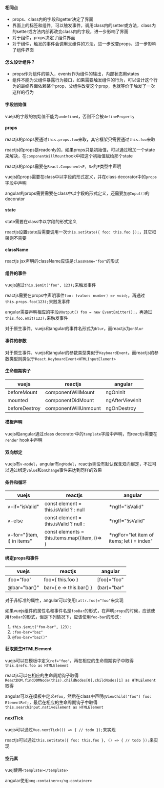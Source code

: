 #### 相同点

+ props、class内的字段和getter决定了界面
+ 界面上的标签和组件，可以触发事件，调用class内的setter或方法，class内的setter或方法内部再改变class内的字段，进一步影响了界面
+ 对于组件，props决定了组件界面
+ 对于组件，触发的事件会调用父组件的方法，进一步改变props，进一步影响了组件界面

#### 怎么设计组件？

+ props作为组件的输入，events作为组件的输出，内部状态用states
+ 组件不能为父组件暴露行为接口，如果需要触发组件的行为，可以设计这个行为的最终界面依赖某个prop，父组件改变这个prop，也就等价于触发了一次这样的行为

#### 字段初始值

vuejs的字段的初始值不能为`undefined`，否则不会被`defineProperty`

#### props

reactjs的props要通过`this.props.foo`来取，其它框架只需要通过`this.foo`来取

reactjs的props是readonly的，如果props只是初始值，可以通过增加一个state来解决，在`componentWillMount`hook中把这个初始值赋给那个state

reactjs的props需要在`React.Component<P, S>`的`P`类型中声明

vuejs的props需要在class中以字段的形式定义，并在class decorator中的`props`字段中声明

angular的props需要需要在class中以字段的形式定义，还需要加`@Input()`的decorator

#### state

state需要在class中以字段的形式定义

reactjs设置state后需要调用一次`this.setState({ foo: this.foo });`，其它框架则不需要

#### className

reactjs jsx声明的className应该是`className="foo"`的形式

#### 组件的事件

vuejs通过`this.$emit("foo", 123);`来触发事件

reactjs需要在props中声明事件`foo: (value: number) => void;`，再通过`this.props.foo(123);`来触发事件

angular需要声明相应的字段`@Output() foo = new EventEmitter();`，再通过`this.foo.emit(123);`来触发事件

对于原生事件，vuejs和angular的事件名形式为`blur`，而reactjs为`onBlur`

#### 事件的参数

对于原生事件，vuejs和angular的参数类型类似于`KeyboardEvent`，而reactjs的参数类型则类似于`React.KeyboardEvent<HTMLInputElement>`

#### 生命周期钩子

vuejs | reactjs | angular
--- | --- | ---
beforeMount | componentWillMount | ngOnInit
mounted | componentDidMount | ngAfterViewInit
beforeDestroy | componentWillUnmount | ngOnDestroy

#### 模板声明

vuejs和angular通过class decorator中的`template`字段中声明，而reactjs需要在`render` hook中声明

#### 双向绑定

vuejs有`v-model`，angular有`ngModel`，reactjs则没有默认保含双向绑定，不过可以通过绑定`value`和`onChange`事件来达到同样的效果

#### 条件和循环

vuejs | reactjs | angular
--- | --- | ---
v-if="isValid" | const element = this.isValid ? <span></span> : null | *ngIf="isValid"
v-else | const element = this.isValid ? null : <span></span> | *ngIf="!isValid"
v-for="(item, i) in items" | const elements = this.items.map((item, i)=> <span></span>) | *ngFor="let item of items; let i = index"

#### 绑定props和事件

vuejs | reactjs | angular
--- | --- | ---
:foo="foo" | foo={ this.foo } | [foo]="foo"
@bar="bar()" | bar={ e => this.bar() } | (bar)="bar"

对于非标准的属性，angular可以使用`[attr.foo]="foo"`来实现

如果vuejs组件的属性名和事件名是`fooBar`的形式，在声明`props`的时候，应该使用`fooBar`的形式，但是下列情况下，应该使用`foo-bar`的形式 :

1. `this.$emit("foo-bar", 123);`
2. `:foo-bar="baz"`
3. `@foo-bar="baz()"`

#### 获取原生HTMLElement

vuejs可以在模板中定义`ref="foo"`，再在相应的生命周期钩子中取得`this.$refs.foo as HTMLElement`

reactjs可以在相应的生命周期钩子取得`ReactDOM.findDOMNode(this).childNodes[0].childNodes[1] as HTMLElement`取得

angular可以在模板中定义`#foo`，然后在class中声明`@ViewChild("foo") foo: ElementRef;`，最后在相应的生命周期钩子中取得`this.searchInput.nativeElement as HTMLElement`

#### nextTick

vuejs可以通过`Vue.nextTick(() => { // todo });`来实现

reactjs可以通过`this.setState({ foo: this.foo }, () => { // todo });`来实现

#### 空元素

vuej使用`<template></template>`

angular使用`<ng-container></ng-container>`
